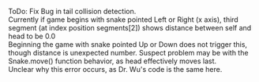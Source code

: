 ToDo:
Fix Bug in tail collision detection. <br>
Currently if game begins with snake pointed Left or Right (x axis),
third segment (at index position segments[2]) shows distance between self and head to be 0.0 <br>
Beginning the game with snake pointed Up or Down does not trigger this, though distance is unexpected number.
Suspect problem may be with the Snake.move() function behavior, as head effectively moves last. <br>
Unclear why this error occurs, as Dr. Wu's code is the same here.